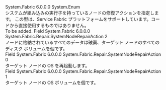 <Type Name="SystemNodeRepairAction" FullName="System.Fabric.Repair.SystemNodeRepairAction">
  <TypeSignature Language="C#" Value="public enum SystemNodeRepairAction" />
  <TypeSignature Language="ILAsm" Value=".class public auto ansi sealed SystemNodeRepairAction extends System.Enum" />
  <TypeSignature Language="DocId" Value="T:System.Fabric.Repair.SystemNodeRepairAction" />
  <TypeSignature Language="VB.NET" Value="Public Enum SystemNodeRepairAction" />
  <TypeSignature Language="F#" Value="type SystemNodeRepairAction = " />
  <AssemblyInfo>
    <AssemblyName>System.Fabric</AssemblyName>
    <AssemblyVersion>6.0.0.0</AssemblyVersion>
  </AssemblyInfo>
  <Base>
    <BaseTypeName>System.Enum</BaseTypeName>
  </Base>
  <Docs>
    <summary>
      <para>システムが組み込みの実行子を持っているノードの修復アクションを指定します。</para>
      <para>この型は、Service Fabric プラットフォームをサポートしています。コードから直接使用するものではありません。</para>
    </summary>
    <remarks>To be added.</remarks>
  </Docs>
  <Members>
    <Member MemberName="FullReimage">
      <MemberSignature Language="C#" Value="FullReimage" />
      <MemberSignature Language="ILAsm" Value=".field public static literal valuetype System.Fabric.Repair.SystemNodeRepairAction FullReimage = int32(2)" />
      <MemberSignature Language="DocId" Value="F:System.Fabric.Repair.SystemNodeRepairAction.FullReimage" />
      <MemberSignature Language="VB.NET" Value="FullReimage" />
      <MemberSignature Language="F#" Value="FullReimage = 2" Usage="System.Fabric.Repair.SystemNodeRepairAction.FullReimage" />
      <MemberType>Field</MemberType>
      <AssemblyInfo>
        <AssemblyName>System.Fabric</AssemblyName>
        <AssemblyVersion>6.0.0.0</AssemblyVersion>
      </AssemblyInfo>
      <ReturnValue>
        <ReturnType>System.Fabric.Repair.SystemNodeRepairAction</ReturnType>
      </ReturnValue>
      <MemberValue>2</MemberValue>
      <Docs>
        <summary>
          <para>ノードに格納されているすべてのデータは破棄、ターゲット ノードのすべてのディスク ボリュームを個です。</para>
        </summary>
      </Docs>
    </Member>
    <Member MemberName="Reboot">
      <MemberSignature Language="C#" Value="Reboot" />
      <MemberSignature Language="ILAsm" Value=".field public static literal valuetype System.Fabric.Repair.SystemNodeRepairAction Reboot = int32(0)" />
      <MemberSignature Language="DocId" Value="F:System.Fabric.Repair.SystemNodeRepairAction.Reboot" />
      <MemberSignature Language="VB.NET" Value="Reboot" />
      <MemberSignature Language="F#" Value="Reboot = 0" Usage="System.Fabric.Repair.SystemNodeRepairAction.Reboot" />
      <MemberType>Field</MemberType>
      <AssemblyInfo>
        <AssemblyName>System.Fabric</AssemblyName>
        <AssemblyVersion>6.0.0.0</AssemblyVersion>
      </AssemblyInfo>
      <ReturnValue>
        <ReturnType>System.Fabric.Repair.SystemNodeRepairAction</ReturnType>
      </ReturnValue>
      <MemberValue>0</MemberValue>
      <Docs>
        <summary>
          <para>ターゲット ノードの OS を再起動します。</para>
        </summary>
      </Docs>
    </Member>
    <Member MemberName="ReimageOS">
      <MemberSignature Language="C#" Value="ReimageOS" />
      <MemberSignature Language="ILAsm" Value=".field public static literal valuetype System.Fabric.Repair.SystemNodeRepairAction ReimageOS = int32(1)" />
      <MemberSignature Language="DocId" Value="F:System.Fabric.Repair.SystemNodeRepairAction.ReimageOS" />
      <MemberSignature Language="VB.NET" Value="ReimageOS" />
      <MemberSignature Language="F#" Value="ReimageOS = 1" Usage="System.Fabric.Repair.SystemNodeRepairAction.ReimageOS" />
      <MemberType>Field</MemberType>
      <AssemblyInfo>
        <AssemblyName>System.Fabric</AssemblyName>
        <AssemblyVersion>6.0.0.0</AssemblyVersion>
      </AssemblyInfo>
      <ReturnValue>
        <ReturnType>System.Fabric.Repair.SystemNodeRepairAction</ReturnType>
      </ReturnValue>
      <MemberValue>1</MemberValue>
      <Docs>
        <summary>
          <para>ターゲット ノードの OS ボリュームを個です。</para>
        </summary>
      </Docs>
    </Member>
  </Members>
</Type>